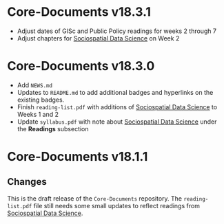 # Core-Documents v18.3.1

* Adjust dates of GISc and Public Policy readings for weeks 2 through 7
* Adjust chapters for [Sociospatial Data Science](http://chris-prener.github.io/SSDSBook/) on Week 2

# Core-Documents v18.3.0

* Add `NEWS.md`
* Updates to `README.md` to add additional badges and hyperlinks on the existing badges.
* Finish `reading-list.pdf` with additions of [Sociospatial Data Science](http://chris-prener.github.io/SSDSBook/) to Weeks 1 and 2
* Update `syllabus.pdf` with note about [Sociospatial Data Science](http://chris-prener.github.io/SSDSBook/) under the **Readings** subsection

# Core-Documents v18.1.1

## Changes
This is the draft release of the `Core-Documents` repository. The `reading-list.pdf` file still needs some small updates to reflect readings from [Sociospatial Data Science](http://chris-prener.github.io/SSDSBook/).
